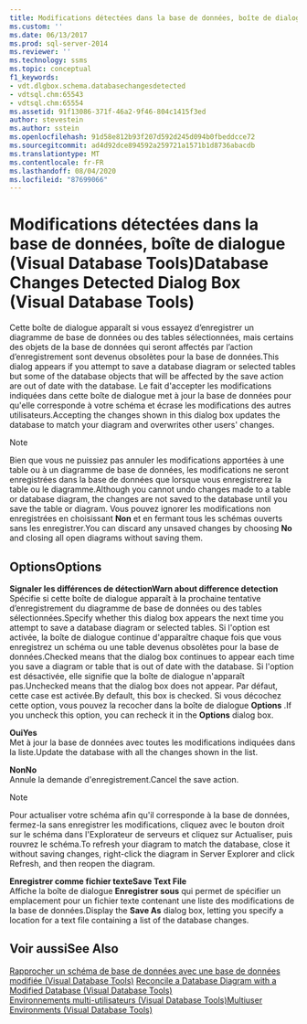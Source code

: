 ```yaml
---
title: Modifications détectées dans la base de données, boîte de dialogue (Visual Database Tools) | Microsoft Docs
ms.custom: ''
ms.date: 06/13/2017
ms.prod: sql-server-2014
ms.reviewer: ''
ms.technology: ssms
ms.topic: conceptual
f1_keywords:
- vdt.dlgbox.schema.databasechangesdetected
- vdtsql.chm:65543
- vdtsql.chm:65554
ms.assetid: 91f13086-371f-46a2-9f46-804c1415f3ed
author: stevestein
ms.author: sstein
ms.openlocfilehash: 91d58e812b93f207d592d245d094b0fbeddcce72
ms.sourcegitcommit: ad4d92dce894592a259721a1571b1d8736abacdb
ms.translationtype: MT
ms.contentlocale: fr-FR
ms.lasthandoff: 08/04/2020
ms.locfileid: "87699066"
---
```

# <a name="database-changes-detected-dialog-box-visual-database-tools"></a><span data-ttu-id="7b23c-102">Modifications détectées dans la base de données, boîte de dialogue (Visual Database Tools)</span><span class="sxs-lookup"><span data-stu-id="7b23c-102">Database Changes Detected Dialog Box (Visual Database Tools)</span></span>
  <span data-ttu-id="7b23c-103">Cette boîte de dialogue apparaît si vous essayez d’enregistrer un diagramme de base de données ou des tables sélectionnées, mais certains des objets de la base de données qui seront affectés par l’action d’enregistrement sont devenus obsolètes pour la base de données.</span><span class="sxs-lookup"><span data-stu-id="7b23c-103">This dialog appears if you attempt to save a database diagram or selected tables but some of the database objects that will be affected by the save action are out of date with the database.</span></span> <span data-ttu-id="7b23c-104">Le fait d'accepter les modifications indiquées dans cette boîte de dialogue met à jour la base de données pour qu'elle corresponde à votre schéma et écrase les modifications des autres utilisateurs.</span><span class="sxs-lookup"><span data-stu-id="7b23c-104">Accepting the changes shown in this dialog box updates the database to match your diagram and overwrites other users' changes.</span></span>  
  
> [!NOTE]  
>  <span data-ttu-id="7b23c-105">Bien que vous ne puissiez pas annuler les modifications apportées à une table ou à un diagramme de base de données, les modifications ne seront enregistrées dans la base de données que lorsque vous enregistrerez la table ou le diagramme.</span><span class="sxs-lookup"><span data-stu-id="7b23c-105">Although you cannot undo changes made to a table or database diagram, the changes are not saved to the database until you save the table or diagram.</span></span> <span data-ttu-id="7b23c-106">Vous pouvez ignorer les modifications non enregistrées en choisissant **Non** et en fermant tous les schémas ouverts sans les enregistrer.</span><span class="sxs-lookup"><span data-stu-id="7b23c-106">You can discard any unsaved changes by choosing **No** and closing all open diagrams without saving them.</span></span>  
  
## <a name="options"></a><span data-ttu-id="7b23c-107">Options</span><span class="sxs-lookup"><span data-stu-id="7b23c-107">Options</span></span>  
 <span data-ttu-id="7b23c-108">**Signaler les différences de détection**</span><span class="sxs-lookup"><span data-stu-id="7b23c-108">**Warn about difference detection**</span></span>  
 <span data-ttu-id="7b23c-109">Spécifie si cette boîte de dialogue apparaît à la prochaine tentative d’enregistrement du diagramme de base de données ou des tables sélectionnées.</span><span class="sxs-lookup"><span data-stu-id="7b23c-109">Specify whether this dialog box appears the next time you attempt to save a database diagram or selected tables.</span></span> <span data-ttu-id="7b23c-110">Si l'option est activée, la boîte de dialogue continue d'apparaître chaque fois que vous enregistrez un schéma ou une table devenus obsolètes pour la base de données.</span><span class="sxs-lookup"><span data-stu-id="7b23c-110">Checked means that the dialog box continues to appear each time you save a diagram or table that is out of date with the database.</span></span> <span data-ttu-id="7b23c-111">Si l'option est désactivée, elle signifie que la boîte de dialogue n'apparaît pas.</span><span class="sxs-lookup"><span data-stu-id="7b23c-111">Unchecked means that the dialog box does not appear.</span></span> <span data-ttu-id="7b23c-112">Par défaut, cette case est activée.</span><span class="sxs-lookup"><span data-stu-id="7b23c-112">By default, this box is checked.</span></span> <span data-ttu-id="7b23c-113">Si vous décochez cette option, vous pouvez la recocher dans la boîte de dialogue **Options** .</span><span class="sxs-lookup"><span data-stu-id="7b23c-113">If you uncheck this option, you can recheck it in the **Options** dialog box.</span></span>  
  
 <span data-ttu-id="7b23c-114">**Oui**</span><span class="sxs-lookup"><span data-stu-id="7b23c-114">**Yes**</span></span>  
 <span data-ttu-id="7b23c-115">Met à jour la base de données avec toutes les modifications indiquées dans la liste.</span><span class="sxs-lookup"><span data-stu-id="7b23c-115">Update the database with all the changes shown in the list.</span></span>  
  
 <span data-ttu-id="7b23c-116">**Non**</span><span class="sxs-lookup"><span data-stu-id="7b23c-116">**No**</span></span>  
 <span data-ttu-id="7b23c-117">Annule la demande d'enregistrement.</span><span class="sxs-lookup"><span data-stu-id="7b23c-117">Cancel the save action.</span></span>  
  
> [!NOTE]  
>  <span data-ttu-id="7b23c-118">Pour actualiser votre schéma afin qu'il corresponde à la base de données, fermez-la sans enregistrer les modifications, cliquez avec le bouton droit sur le schéma dans l'Explorateur de serveurs et cliquez sur Actualiser, puis rouvrez le schéma.</span><span class="sxs-lookup"><span data-stu-id="7b23c-118">To refresh your diagram to match the database, close it without saving changes, right-click the diagram in Server Explorer and click Refresh, and then reopen the diagram.</span></span>  
  
 <span data-ttu-id="7b23c-119">**Enregistrer comme fichier texte**</span><span class="sxs-lookup"><span data-stu-id="7b23c-119">**Save Text File**</span></span>  
 <span data-ttu-id="7b23c-120">Affiche la boîte de dialogue **Enregistrer sous** qui permet de spécifier un emplacement pour un fichier texte contenant une liste des modifications de la base de données.</span><span class="sxs-lookup"><span data-stu-id="7b23c-120">Display the **Save As** dialog box, letting you specify a location for a text file containing a list of the database changes.</span></span>  
  
## <a name="see-also"></a><span data-ttu-id="7b23c-121">Voir aussi</span><span class="sxs-lookup"><span data-stu-id="7b23c-121">See Also</span></span>  
 <span data-ttu-id="7b23c-122">[Rapprocher un schéma de base de données avec une base de données modifiée &#40;Visual Database Tools&#41;](visual-database-tools.md) </span><span class="sxs-lookup"><span data-stu-id="7b23c-122">[Reconcile a Database Diagram with a Modified Database &#40;Visual Database Tools&#41;](visual-database-tools.md) </span></span>  
 [<span data-ttu-id="7b23c-123">Environnements multi-utilisateurs &#40;Visual Database Tools&#41;</span><span class="sxs-lookup"><span data-stu-id="7b23c-123">Multiuser Environments &#40;Visual Database Tools&#41;</span></span>](multiuser-environments-visual-database-tools.md)  
  
  
